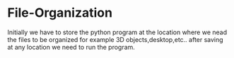 # File-Organization
Initially we have to store the python program at the location where we nead the files to be organized for example 3D objects,desktop,etc.. after saving at any location we need to run the program.
